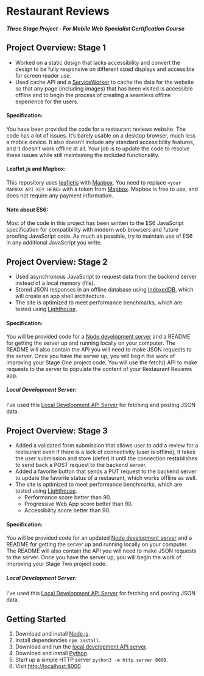 # Restaurant Reviews

#### _Three Stage Project - For Mobile Web Specialist Certification Course_

## Project Overview: Stage 1

- Worked on a static design that lacks accessibility and convert the design to be fully responsive on different sized displays and accessible for screen reader use.
- Used cache API and a [ServiceWorker](https://developers.google.com/web/fundamentals/primers/service-workers/) to cache the data for the website so that any page (including images) that has been visited is accessible offline and to begin the process of creating a seamless offline experience for the users.

#### Specification:

You have been provided the code for a restaurant reviews website. The code has a lot of issues. It’s barely usable on a desktop browser, much less a mobile device. It also doesn’t include any standard accessibility features, and it doesn’t work offline at all. Your job is to update the code to resolve these issues while still maintaining the included functionality. 

#### Leaflet.js and Mapbox:

This repository uses [leafletjs](https://leafletjs.com/) with [Mapbox](https://www.mapbox.com/). You need to replace `<your MAPBOX API KEY HERE>` with a token from [Mapbox](https://www.mapbox.com/). Mapbox is free to use, and does not require any payment information. 

#### Note about ES6:

Most of the code in this project has been written to the ES6 JavaScript specification for compatibility with modern web browsers and future proofing JavaScript code. As much as possible, try to maintain use of ES6 in any additional JavaScript you write. 


## Project Overview: Stage 2

- Used asynchronous JavaScript to request data from the backend server instead of a local memory (file).
- Stored JSON responses in an offline database using [IndexedDB](https://developers.google.com/web/ilt/pwa/working-with-indexeddb/), which will create an app shell architecture.
- The site is optimized to meet performance benchmarks, which are tested using [Lighthouse](https://developers.google.com/web/tools/lighthouse/).


#### Specification:

You will be provided code for a [Node development server](https://github.com/udacity/mws-restaurant-stage-2) and a README for getting the server up and running locally on your computer. The README will also contain the API you will need to make JSON requests to the server. Once you have the server up, you will begin the work of improving your Stage One project code. You will use the fetch() API to make requests to the server to populate the content of your Restaurant Reviews app.

##### Local Development Server:

I've used this [Local Development API Server](https://github.com/udacity/mws-restaurant-stage-2) for fetching and posting JSON data.


## Project Overview: Stage 3

- Added a validated form submission that allows user to add a review for a restaurant even if there is a lack of connectivity (user is offline), It takes the user submission and store (defer) it until the connection restablishes to send back a POST request to the backend server.
- Added a favorite button that sends a PUT request to the backend server to update the favorite status of a restaurant, which works offline as well.
- The site is optimized to meet performance benchmarks, which are tested using [Lighthouse](https://developers.google.com/web/tools/lighthouse/).
    - Performance score better than 90.
    - Progressive Web App score better than 90.
    - Accessibility score better than 90.

#### Specification:
You will be provided code for an updated [Node development server](ttps://github.com/udacity/mws-restaurant-stage-3) and a README for getting the server up and running locally on your computer. The README will also contain the API you will need to make JSON requests to the server. Once you have the server up, you will begin the work of improving your Stage Two project code.

##### Local Development Server:

I've used this [Local Development API Server](https://github.com/udacity/mws-restaurant-stage-3) for fetching and posting JSON data.


## Getting Started

1. Download and install [Node.js](https://nodejs.org/en/download/).
2. Install dependencies `npm install`.
3. Download and run the [local development API server](https://github.com/udacity/mws-restaurant-stage-3).
4. Download and install [Python](https://www.python.org/).
5. Start up a simple HTTP server `python3 -m http.server 8000`. 
6. Visit [http://localhost:8000](http://localhost:8000)


